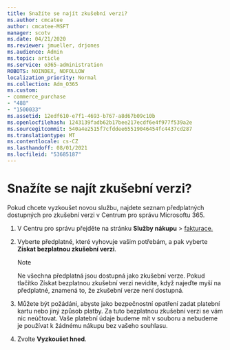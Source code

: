 ```yaml
---
title: Snažíte se najít zkušební verzi?
ms.author: cmcatee
author: cmcatee-MSFT
manager: scotv
ms.date: 04/21/2020
ms.reviewer: jmueller, drjones
ms.audience: Admin
ms.topic: article
ms.service: o365-administration
ROBOTS: NOINDEX, NOFOLLOW
localization_priority: Normal
ms.collection: Adm_O365
ms.custom:
- commerce_purchase
- "488"
- "1500033"
ms.assetid: 12edf610-e7f1-4693-b767-a8d67b09c10b
ms.openlocfilehash: 1243139fadb62b17bee217ecdf6e4f977f539a2e
ms.sourcegitcommit: 540a4e2515f7cfddee65519046454fc4437cd287
ms.translationtype: MT
ms.contentlocale: cs-CZ
ms.lasthandoff: 08/01/2021
ms.locfileid: "53685187"
---
```

# <a name="trying-to-find-a-trial"></a>Snažíte se najít zkušební verzi?

Pokud chcete vyzkoušet novou službu, najdete seznam předplatných dostupných pro zkušební verzi v Centrum pro správu Microsoftu 365.
  
1. V Centru pro správu přejděte na stránku **Služby nákupu** \> [fakturace.](https://go.microsoft.com/fwlink/p/?linkid=868433)

2. Vyberte předplatné, které vyhovuje vašim potřebám, a pak vyberte  **Získat bezplatnou zkušební verzi**.

    > [!NOTE]
    > Ne všechna předplatná jsou dostupná jako zkušební verze. Pokud tlačítko Získat bezplatnou zkušební verzi nevidíte, když najeďte myší na předplatné, znamená to, že zkušební verze není dostupná. 
  
3. Můžete být požádáni, abyste jako bezpečnostní opatření zadat platební kartu nebo jiný způsob platby. Za tuto bezplatnou zkušební verzi se vám nic neúčtovat. Vaše platební údaje budeme mít v souboru a nebudeme je používat k žádnému nákupu bez vašeho souhlasu.

4. Zvolte **Vyzkoušet hned**.